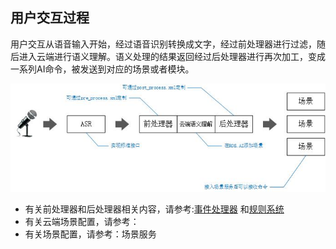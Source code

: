 ## 用户交互过程
用户交互从语音输入开始，经过语音识别转换成文字，经过前处理器进行过滤，随后进入云端进行语义理解。语义处理的结果返回经过后处理器进行再次加工，变成一系列AI命令，被发送到对应的场景或者模块。

![](./assets/full_user_interaction.jpg)

* 有关前处理器和后处理器相关内容，请参考:[事件处理器](processor.md)
和[规则系统](processor_rules.md)
* 有关云端场景配置，请参考：
* 有关场景配置，请参考：场景服务
